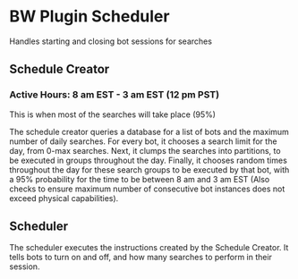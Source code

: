 # BW Plugin Scheduler

Handles starting and closing bot sessions for searches

## Schedule Creator

### **Active Hours: 8 am EST - 3 am EST (12 pm PST)**
This is when most of the searches will take place (95%)

The schedule creator queries a database for a list of bots and the maximum number of daily searches. For every bot, it chooses a search limit for the day, from 0-max searches. Next, it clumps the searches into partitions, to be executed in groups throughout the day. Finally, it chooses random times throughout the day for these search groups to be executed by that bot, with a 95% probability for the time to be between 8 am and 3 am EST (Also checks to ensure maximum number of consecutive bot instances does not exceed physical capabilities). 

## Scheduler

The scheduler executes the instructions created by the Schedule Creator. It tells bots to turn on and off, and how many searches to perform in their session. 
